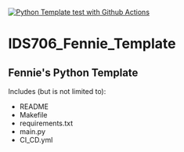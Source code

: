[![Python Template test with Github Actions](https://github.com/nogibjj/IDS706_Fennie_Template/actions/workflows/CI_CD.yml/badge.svg)](https://github.com/nogibjj/IDS706_Fennie_Template/actions/workflows/CI_CD.yml)



# IDS706_Fennie_Template
## Fennie's Python Template
Includes (but is not limited to):
- README
- Makefile
- requirements.txt
- main.py
- CI_CD.yml
